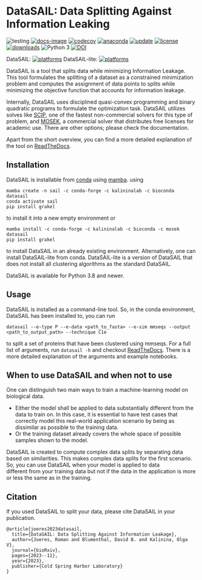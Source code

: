 # DataSAIL: Data Splitting Against Information Leaking 

![testing](https://github.com/kalininalab/glyles/actions/workflows/test.yaml/badge.svg)
[![docs-image](https://readthedocs.org/projects/glyles/badge/?version=latest)](https://datasail.readthedocs.io/en/latest/index.html)
[![codecov](https://codecov.io/gh/kalininalab/DataSAIL/branch/main/graph/badge.svg)](https://codecov.io/gh/kalininalab/DataSAIL)
[![anaconda](https://anaconda.org/kalininalab/datasail/badges/version.svg)](https://anaconda.org/kalininalab/datasail)
[![update](https://anaconda.org/kalininalab/datasail/badges/latest_release_date.svg)](https://anaconda.org/kalininalab/datasail)
[![license](https://anaconda.org/kalininalab/datasail/badges/license.svg)](https://anaconda.org/kalininalab/datasail)
[![downloads](https://anaconda.org/kalininalab/datasail/badges/downloads.svg)](https://anaconda.org/kalininalab/datasail)
![Python 3](https://img.shields.io/badge/python-3-blue.svg)
[![DOI](https://zenodo.org/badge/598109632.svg)](https://doi.org/10.5281/zenodo.13938602)

DataSAIL: [![platforms](https://anaconda.org/kalininalab/datasail/badges/platforms.svg)](https://anaconda.org/kalininalab/datasail)
DataSAIL-lite: [![platforms](https://anaconda.org/kalininalab/datasail-lite/badges/platforms.svg)](https://anaconda.org/kalininalab/datasail-lite)

DataSAIL is a tool that splits data while minimizing Information Leakage. This tool formulates the splitting of a 
dataset as a constrained minimization problem and computes the assignment of data points to splits while minimizing the 
objective function that accounts for information leakage.

Internally, DataSAIL uses disciplined quasi-convex programming and binary quadratic programs to formulate the 
optimization task. DataSAIL utilizes solves like [SCIP](https://scipopt.org/), one of the fastest non-commercial 
solvers for this type of problem, and [MOSEK](https://mosek.com), a commercial solver that distributes free licenses 
for academic use. There are other options; please check the documentation.

Apart from the short overview, you can find a more detailed explanation of the tool on 
[ReadTheDocs](https://datasail.readthedocs.io/en/latest/index.html). 

## Installation

DataSAIL is installable from [conda](https://anaconda.org/kalininalab/datasail) using
[mamba](https://mamba.readthedocs.io/en/latest/installation/mamba-installation.html>).
using

````shell
mamba create -n sail -c conda-forge -c kalininalab -c bioconda datasail
conda activate sail
pip install grakel
````

to install it into a new empty environment or

````shell
mamba install -c conda-forge -c kalininalab -c bioconda -c mosek datasail
pip install grakel
````

to install DataSAIL in an already existing environment. Alternatively, one can install DataSAIL-lite from conda. 
DataSAIL-lite is a version of DataSAIL that does not install all clustering algorithms as the standard DataSAIL.

DataSAIL is available for Python 3.8 and newer.

## Usage

DataSAIL is installed as a command-line tool. So, in the conda environment, DataSAIL has been installed to, you can run 

````shell
datasail --e-type P --e-data <path_to_fasta> --e-sim mmseqs --output <path_to_output_path> --technique C1e
````

to split a set of proteins that have been clustered using mmseqs. For a full list of arguments, run `datasail -h` and 
checkout [ReadTheDocs](https://datasail.readthedocs.io/en/latest/index.html). There is a more detailed explanation of the arguments and example notebooks.

## When to use DataSAIL and when not to use

One can distinguish two main ways to train a machine-learning model on biological data. 
* Either the model shall be applied to data substantially different from the data to train on. In this case, it 
  is essential to have test cases that correctly model this real-world application scenario by being as dissimilar as 
  possible to the training data. 
* Or the training dataset already covers the whole space of possible samples shown to the model.

DataSAIL is created to compute complex data splits by separating data based on similarities. This makes 
complex data splits for the first scenario. So, you can use DataSAIL when your model is applied to data  
different from your training data but not if the data in the application is more or less the same as in the training.

## Citation

If you used DataSAIL to split your data, please cite DataSAIL in your publication.
````
@article{joeres2023datasail,
  title={DataSAIL: Data Splitting Against Information Leakage},
  author={Joeres, Roman and Blumenthal, David B. and Kalinina, Olga V},
  journal={bioRxiv},
  pages={2023--11},
  year={2023},
  publisher={Cold Spring Harbor Laboratory}
}
````
